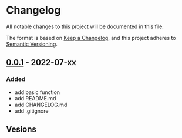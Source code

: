 # Changelog

All notable changes to this project will be documented in this file.

The format is based on [Keep a Changelog](https://keepachangelog.com/en/1.0.0/),
and this project adheres to [Semantic Versioning](https://semver.org/spec/v2.0.0.html).

## [0.0.1] - 2022-07-xx

### Added

- add basic function
- add README.md
- add CHANGELOG.md
- add .gitignore

## Vesions

[unreleased]: https://github.com/SiqiLu/Houpe/compare/0.0.1...HEAD
[0.0.1]: https://github.com/SiqiLu/Houpe/releases/tag/0.0.1
